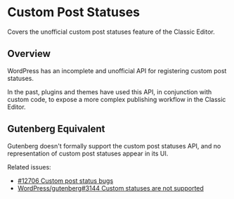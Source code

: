 # Custom Post Statuses

Covers the unofficial custom post statuses feature of the Classic Editor.

## Overview

WordPress has an incomplete and unofficial API for registering custom post statuses.

In the past, plugins and themes have used this API, in conjunction with custom code, to expose a more complex publishing workflow in the Classic Editor.

## Gutenberg Equivalent

Gutenberg doesn't formally support the custom post statuses API, and no representation of custom post statuses appear in its UI.

Related issues:

* [#12706 Custom post status bugs](https://core.trac.wordpress.org/ticket/12706)
* [WordPress/gutenberg#3144 Custom statuses are not supported](https://github.com/WordPress/gutenberg/issues/3144)

